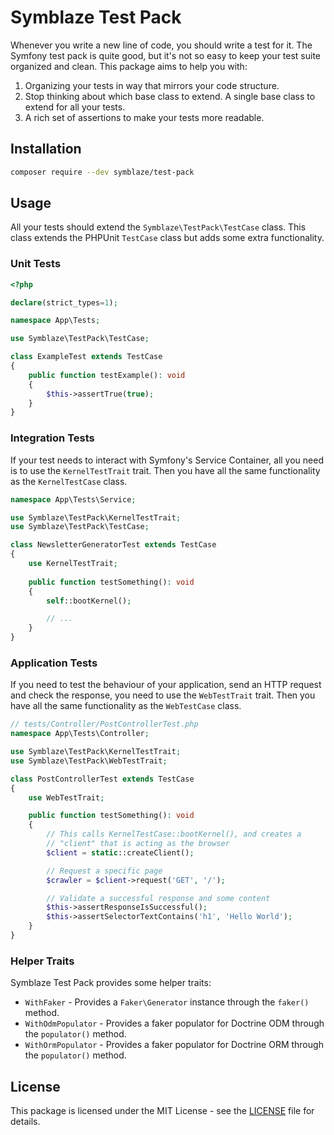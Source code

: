 # Symblaze Test Pack

Whenever you write a new line of code, you should write a test for it. The Symfony test pack is quite good,
but it's not so easy to keep your test suite organized and clean. This package aims to help you with:

1. Organizing your tests in way that mirrors your code structure.
2. Stop thinking about which base class to extend. A single base class to extend for all your tests.
3. A rich set of assertions to make your tests more readable.

## Installation

```bash
composer require --dev symblaze/test-pack
```

## Usage

All your tests should extend the `Symblaze\TestPack\TestCase` class. This class extends the PHPUnit `TestCase` class
but adds some extra functionality.

### Unit Tests

```php
<?php

declare(strict_types=1);

namespace App\Tests;

use Symblaze\TestPack\TestCase;

class ExampleTest extends TestCase
{
    public function testExample(): void
    {
        $this->assertTrue(true);
    }
}
```

### Integration Tests

If your test needs to interact with Symfony's Service Container, all you need is to use the `KernelTestTrait` trait.
Then you have all the same functionality as the `KernelTestCase` class.

```php
namespace App\Tests\Service;

use Symblaze\TestPack\KernelTestTrait;
use Symblaze\TestPack\TestCase;

class NewsletterGeneratorTest extends TestCase
{   
    use KernelTestTrait;
    
    public function testSomething(): void
    {
        self::bootKernel();

        // ...
    }
}
```

### Application Tests

If you need to test the behaviour of your application, send an HTTP request and check the response, you need
to use the `WebTestTrait` trait. Then you have all the same functionality as the `WebTestCase` class.

```php
// tests/Controller/PostControllerTest.php
namespace App\Tests\Controller;

use Symblaze\TestPack\KernelTestTrait;
use Symblaze\TestPack\WebTestTrait;

class PostControllerTest extends TestCase
{   
    use WebTestTrait;

    public function testSomething(): void
    {
        // This calls KernelTestCase::bootKernel(), and creates a
        // "client" that is acting as the browser
        $client = static::createClient();

        // Request a specific page
        $crawler = $client->request('GET', '/');

        // Validate a successful response and some content
        $this->assertResponseIsSuccessful();
        $this->assertSelectorTextContains('h1', 'Hello World');
    }
}
```

### Helper Traits

Symblaze Test Pack provides some helper traits:

- `WithFaker` - Provides a `Faker\Generator` instance through the `faker()` method.
- `WithOdmPopulator` - Provides a faker populator for Doctrine ODM through the `populator()` method.
- `WithOrmPopulator` - Provides a faker populator for Doctrine ORM through the `populator()` method.

## License

This package is licensed under the MIT License - see the [LICENSE](LICENSE) file for details.
